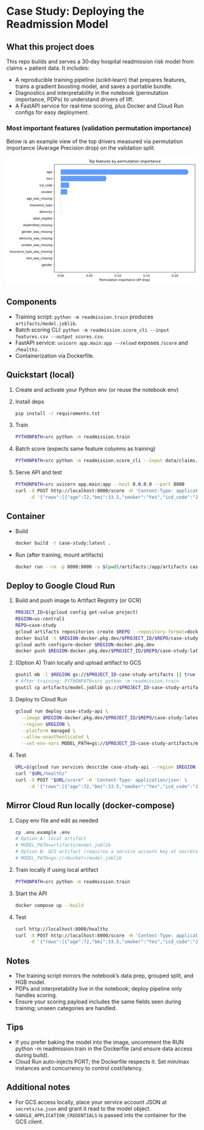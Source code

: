 # Case Study: Deploying the Readmission Model

## What this project does
This repo builds and serves a 30‑day hospital readmission risk model from claims + patient data. It includes:
- A reproducible training pipeline (scikit‑learn) that prepares features, trains a gradient boosting model, and saves a portable bundle.
- Diagnostics and interpretability in the notebook (permutation importance, PDPs) to understand drivers of lift.
- A FastAPI service for real‑time scoring, plus Docker and Cloud Run configs for easy deployment.

### Most important features (validation permutation importance)
Below is an example view of the top drivers measured via permutation importance (Average Precision drop) on the validation split.

![Top features by permutation importance](docs/feature_importance.png)

## Components
- Training script: `python -m readmission.train` produces `artifacts/model.joblib`.
- Batch scoring CLI: `python -m readmission.score_cli --input features.csv --output scores.csv`.
- FastAPI service: `uvicorn app.main:app --reload` exposes `/score` and `/healthz`.
- Containerization via Dockerfile.

## Quickstart (local)
1) Create and activate your Python env (or reuse the notebook env)
2) Install deps

    ```bash
    pip install -r requirements.txt
    ```

3) Train

    ```bash
    PYTHONPATH=src python -m readmission.train
    ```

4) Batch score (expects same feature columns as training)

    ```bash
    PYTHONPATH=src python -m readmission.score_cli --input data/claims.csv --output out/scores.csv
    ```

5) Serve API and test

    ```bash
    PYTHONPATH=src uvicorn app.main:app --host 0.0.0.0 --port 8000
    curl -X POST http://localhost:8000/score -H 'Content-Type: application/json' \
         -d '{"rows":[{"age":72,"bmi":33.5,"smoker":"Yes","icd_code":"J44.1"}]}'
    ```

## Container
- Build

    ```bash
    docker build -t case-study:latest .
    ```

- Run (after training, mount artifacts)

    ```bash
    docker run --rm -p 8000:8000 -v $(pwd)/artifacts:/app/artifacts case-study:latest
    ```

## Deploy to Google Cloud Run
1) Build and push image to Artifact Registry (or GCR)

    ```bash
    PROJECT_ID=$(gcloud config get-value project)
    REGION=us-central1
    REPO=case-study
    gcloud artifacts repositories create $REPO --repository-format=docker --location=$REGION --description="Case Study Model" || true
    docker build -t $REGION-docker.pkg.dev/$PROJECT_ID/$REPO/case-study:latest .
    gcloud auth configure-docker $REGION-docker.pkg.dev
    docker push $REGION-docker.pkg.dev/$PROJECT_ID/$REPO/case-study:latest
    ```

2) (Option A) Train locally and upload artifact to GCS

    ```bash
    gsutil mb -l $REGION gs://$PROJECT_ID-case-study-artifacts || true
    # After training: PYTHONPATH=src python -m readmission.train
    gsutil cp artifacts/model.joblib gs://$PROJECT_ID-case-study-artifacts/model.joblib
    ```

3) Deploy to Cloud Run

    ```bash
    gcloud run deploy case-study-api \
      --image $REGION-docker.pkg.dev/$PROJECT_ID/$REPO/case-study:latest \
      --region $REGION \
      --platform managed \
      --allow-unauthenticated \
      --set-env-vars MODEL_PATH=gs://$PROJECT_ID-case-study-artifacts/model.joblib
    ```

4) Test

    ```bash
    URL=$(gcloud run services describe case-study-api --region $REGION --format 'value(status.url)')
    curl "$URL/healthz"
    curl -X POST "$URL/score" -H 'Content-Type: application/json' \
         -d '{"rows":[{"age":72,"bmi":33.5,"smoker":"Yes","icd_code":"J44.1"}]}'
    ```

## Mirror Cloud Run locally (docker-compose)
1) Copy env file and edit as needed

    ```bash
    cp .env.example .env
    # Option A: local artifact
    # MODEL_PATH=artifacts/model.joblib
    # Option B: GCS artifact (requires a service account key at secrets/sa.json)
    # MODEL_PATH=gs://<bucket>/model.joblib
    ```

2) Train locally if using local artifact

    ```bash
    PYTHONPATH=src python -m readmission.train
    ```

3) Start the API

    ```bash
    docker compose up --build
    ```

4) Test

    ```bash
    curl http://localhost:8000/healthz
    curl -X POST http://localhost:8000/score -H 'Content-Type: application/json' \
         -d '{"rows":[{"age":72,"bmi":33.5,"smoker":"Yes","icd_code":"J44.1"}]}'
    ```

## Notes
- The training script mirrors the notebook’s data prep, grouped split, and HGB model.
- PDPs and interpretability live in the notebook; deploy pipeline only handles scoring.
- Ensure your scoring payload includes the same fields seen during training; unseen categories are handled.

## Tips
- If you prefer baking the model into the image, uncomment the RUN python -m readmission.train in the Dockerfile (and ensure data access during build).
- Cloud Run auto-injects PORT; the Dockerfile respects it. Set min/max instances and concurrency to control cost/latency.

## Additional notes
- For GCS access locally, place your service account JSON at `secrets/sa.json` and grant it read to the model object.
- `GOOGLE_APPLICATION_CREDENTIALS` is passed into the container for the GCS client.
